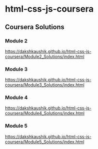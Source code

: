 # html-css-js-coursera

## Coursera Solutions

### Module 2
https://dakshkaushik.github.io/html-css-js-coursera/Module2_Solutions/index.html
### Module 3
https://dakshkaushik.github.io/html-css-js-coursera/Module3_Solutions/index.html
### Module 4
https://dakshkaushik.github.io/html-css-js-coursera/Module4_Solutions/index.html
### Module 5
https://dakshkaushik.github.io/html-css-js-coursera/Module5_Solutions/index.html
